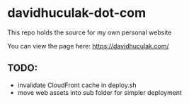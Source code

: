 # davidhuculak-dot-com

This repo holds the source for my own personal website

You can view the page here: https://davidhuculak.com/

## TODO:

- invalidate CloudFront cache in deploy.sh
- move web assets into sub folder for simpler deployment
